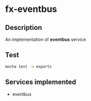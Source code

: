 # fx-eventbus

## Description
An implementation of **eventbus** service

## Test
`````sh
mocha test -u exports
`````

## Services implemented

- eventbus